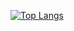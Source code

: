 [![Top Langs](https://github-readme-stats.vercel.app/api/top-langs/?username=guochenghui13)](https://github.com/anuraghazra/github-readme-stats)

